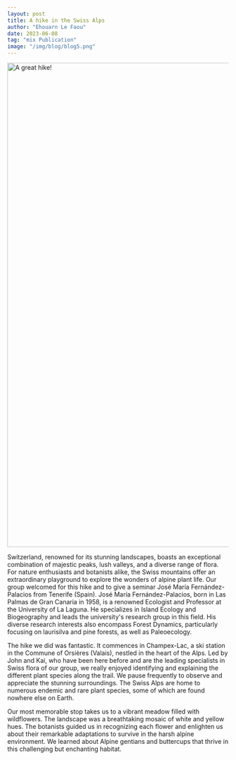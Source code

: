 ```yaml
---
layout: post
title: A hike in the Swiss Alps
author: "Ehouarn Le Faou"
date: 2023-06-08
tag: "mix Publication"
image: "/img/blog/blog5.png"
---
```


<img src="/img/blog/blog5.1.jpg" alt="A great hike!" style="width:1100px;"/>

Switzerland, renowned for its stunning landscapes, boasts an exceptional combination of majestic peaks, lush valleys, and a diverse range of flora. For nature enthusiasts and botanists alike, the Swiss mountains offer an extraordinary playground to explore the wonders of alpine plant life. Our group welcomed for this hike and to give a seminar José María Fernández-Palacios from Tenerife (Spain). José María Fernández-Palacios, born in Las Palmas de Gran Canaria in 1958, is a renowned Ecologist and Professor at the University of La Laguna. He specializes in Island Ecology and Biogeography and leads the university's research group in this field. His diverse research interests also encompass Forest Dynamics, particularly focusing on laurisilva and pine forests, as well as Paleoecology.

The hike we did was fantastic. It commences in Champex-Lac, a ski station in the Commune of Orsières (Valais), nestled in the heart of the Alps. Led by John and Kai, who have been here before and are the leading specialists in Swiss flora of our group, we really enjoyed identifying and explaining the different plant species along the trail. We pause frequently to observe and appreciate the stunning surroundings. The Swiss Alps are home to numerous endemic and rare plant species, some of which are found nowhere else on Earth.

Our most memorable stop takes us to a vibrant meadow filled with wildflowers. The landscape was a breathtaking mosaic of white and yellow hues. The botanists guided us in recognizing each flower and enlighten us about their remarkable adaptations to survive in the harsh alpine environment. We learned about Alpine gentians and buttercups that thrive in this challenging but enchanting habitat.


